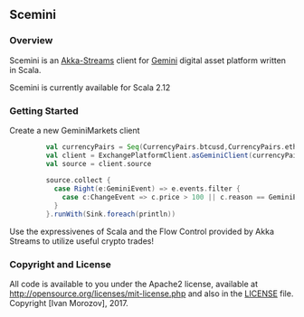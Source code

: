 ## Scemini

### Overview

Scemini is an [Akka-Streams](http://akka.io/) client for [Gemini](https://gemini.com) digital asset platform written in Scala.

Scemini is currently available for Scala 2.12

### Getting Started

Create a new GeminiMarkets client

```scala
         val currencyPairs = Seq(CurrencyPairs.btcusd,CurrencyPairs.ethbtc)
         val client = ExchangePlatformClient.asGeminiClient(currencyPairs)
         val source = client.source
     
         source.collect {
           case Right(e:GeminiEvent) => e.events.filter {
             case c:ChangeEvent => c.price > 100 || c.reason == GeminiEventReasons.trade
           }
         }.runWith(Sink.foreach(println))
```

Use the expressivenes of Scala and the Flow Control provided by Akka Streams to utilize useful crypto trades!
 
### Copyright and License

All code is available to you under the Apache2 license, available at
http://opensource.org/licenses/mit-license.php and also in the
[LICENSE](LICENSE) file.
Copyright [Ivan Morozov], 2017.